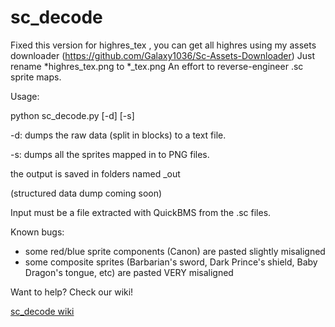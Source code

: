 # sc_decode

Fixed this version for highres_tex , you can get all highres using my assets downloader (https://github.com/Galaxy1036/Sc-Assets-Downloader)
Just rename *highres_tex.png to *_tex.png
An effort to reverse-engineer .sc sprite maps.

Usage: 

python sc_decode.py [-d] [-s] <filename>

-d: dumps the raw data (split in blocks) to a text file.

-s: dumps all the sprites mapped in <filename> to PNG files.

the output is saved in folders named <filename>_out

(structured data dump coming soon)

Input must be a file extracted with QuickBMS from the .sc files.

Known bugs:

* some red/blue sprite components (Canon) are pasted slightly misaligned
* some composite sprites (Barbarian's sword, Dark Prince's shield, Baby Dragon's tongue, etc) are pasted VERY misaligned


Want to help? Check our wiki!

[sc_decode wiki](https://github.com/umop-aplsdn/sc_decode/wiki)
